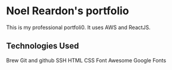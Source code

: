 # Noel Reardon's portfolio

This is my professional portfoli0. It uses AWS and ReactJS.

## Technologies Used

Brew
Git and github
SSH
HTML
CSS
Font Awesome
Google Fonts

